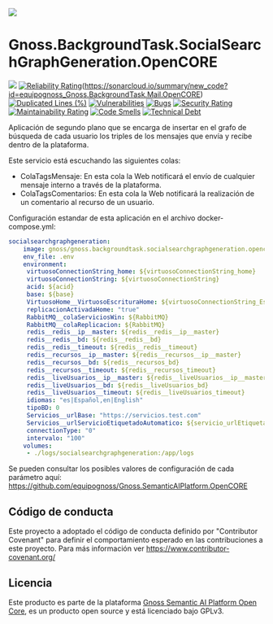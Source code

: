 ![](https://content.gnoss.ws/imagenes/proyectos/personalizacion/7e72bf14-28b9-4beb-82f8-e32a3b49d9d3/cms/logognossazulprincipal.png)


# Gnoss.BackgroundTask.SocialSearchGraphGeneration.OpenCORE

![](https://github.com/equipognoss/Gnoss.BackgroundTask.SocialSearchGraphGeneration.OpenCORE/workflows/BuildSocialSearchGraphGeneration/badge.svg)
[![Reliability Rating](https://sonarcloud.io/api/project_badges/measure?project=equipognoss_Gnoss.BackgroundTask.SocialSearchGraphGeneration.OpenCORE&metric=reliability_rating)](https://sonarcloud.io/summary/new_code?id=equipognoss_Gnoss.BackgroundTask.SocialSearchGraphGeneration.OpenCORE)(https://sonarcloud.io/summary/new_code?id=equipognoss_Gnoss.BackgroundTask.Mail.OpenCORE)
[![Duplicated Lines (%)](https://sonarcloud.io/api/project_badges/measure?project=equipognoss_Gnoss.BackgroundTask.SocialSearchGraphGeneration.OpenCORE&metric=duplicated_lines_density)](https://sonarcloud.io/summary/new_code?id=equipognoss_Gnoss.BackgroundTask.SocialSearchGraphGeneration.OpenCORE)
[![Vulnerabilities](https://sonarcloud.io/api/project_badges/measure?project=equipognoss_Gnoss.BackgroundTask.SocialSearchGraphGeneration.OpenCORE&metric=vulnerabilities)](https://sonarcloud.io/summary/new_code?id=equipognoss_Gnoss.BackgroundTask.SocialSearchGraphGeneration.OpenCORE)
[![Bugs](https://sonarcloud.io/api/project_badges/measure?project=equipognoss_Gnoss.BackgroundTask.SocialSearchGraphGeneration.OpenCORE&metric=bugs)](https://sonarcloud.io/summary/new_code?id=equipognoss_Gnoss.BackgroundTask.SocialSearchGraphGeneration.OpenCORE)
[![Security Rating](https://sonarcloud.io/api/project_badges/measure?project=equipognoss_Gnoss.BackgroundTask.SocialSearchGraphGeneration.OpenCORE&metric=security_rating)](https://sonarcloud.io/summary/new_code?id=equipognoss_Gnoss.BackgroundTask.SocialSearchGraphGeneration.OpenCORE)
[![Maintainability Rating](https://sonarcloud.io/api/project_badges/measure?project=equipognoss_Gnoss.BackgroundTask.SocialSearchGraphGeneration.OpenCORE&metric=sqale_rating)](https://sonarcloud.io/summary/new_code?id=equipognoss_Gnoss.BackgroundTask.SocialSearchGraphGeneration.OpenCORE)
[![Code Smells](https://sonarcloud.io/api/project_badges/measure?project=equipognoss_Gnoss.BackgroundTask.SocialSearchGraphGeneration.OpenCORE&metric=code_smells)](https://sonarcloud.io/summary/new_code?id=equipognoss_Gnoss.BackgroundTask.SocialSearchGraphGeneration.OpenCORE)
[![Technical Debt](https://sonarcloud.io/api/project_badges/measure?project=equipognoss_Gnoss.BackgroundTask.SocialSearchGraphGeneration.OpenCORE&metric=sqale_index)](https://sonarcloud.io/summary/new_code?id=equipognoss_Gnoss.BackgroundTask.SocialSearchGraphGeneration.OpenCORE)

Aplicación de segundo plano que se encarga de insertar en el grafo de búsqueda de cada usuario los triples de los mensajes que envía y recibe dentro de la plataforma.

Este servicio está escuchando las siguientes colas: 

* ColaTagsMensaje: En esta cola la Web notificará el envío de cualquier mensaje interno a través de la plataforma. 
* ColaTagsComentarios: En esta cola la Web notificará la realización de un comentario al recurso de un usuario. 

Configuración estandar de esta aplicación en el archivo docker-compose.yml: 

```yml
socialsearchgraphgeneration:
    image: gnoss/gnoss.backgroundtask.socialsearchgraphgeneration.opencore
    env_file: .env
    environment:
     virtuosoConnectionString_home: ${virtuosoConnectionString_home}
     virtuosoConnectionString: ${virtuosoConnectionString}
     acid: ${acid}
     base: ${base}
     VirtuosoHome__VirtuosoEscrituraHome: ${virtuosoConnectionString_Escriturahome}
     replicacionActivadaHome: "true"
     RabbitMQ__colaServiciosWin: ${RabbitMQ}
     RabbitMQ__colaReplicacion: ${RabbitMQ}
     redis__redis__ip__master: ${redis__redis__ip__master}
     redis__redis__bd: ${redis__redis__bd}
     redis__redis__timeout: ${redis__redis__timeout}
     redis__recursos__ip__master: ${redis__recursos__ip__master}
     redis__recursos__bd: ${redis__recursos_bd}
     redis__recursos__timeout: ${redis__recursos_timeout}
     redis__liveUsuarios__ip__master: ${redis__liveUsuarios__ip__master}
     redis__liveUsuarios__bd: ${redis__liveUsuarios_bd}
     redis__liveUsuarios__timeout: ${redis__liveUsuarios_timeout}
     idiomas: "es|Español,en|English"
     tipoBD: 0
     Servicios__urlBase: "https://servicios.test.com"
     Servicios__urlServicioEtiquetadoAutomatico: ${servicio_urlEtiquetadoAutomatico}
     connectionType: "0"
     intervalo: "100"
    volumes:
     - ./logs/socialsearchgraphgeneration:/app/logs
```

Se pueden consultar los posibles valores de configuración de cada parámetro aquí: https://github.com/equipognoss/Gnoss.SemanticAIPlatform.OpenCORE

## Código de conducta
Este proyecto a adoptado el código de conducta definido por "Contributor Covenant" para definir el comportamiento esperado en las contribuciones a este proyecto. Para más información ver https://www.contributor-covenant.org/

## Licencia
Este producto es parte de la plataforma [Gnoss Semantic AI Platform Open Core](https://github.com/equipognoss/Gnoss.SemanticAIPlatform.OpenCORE), es un producto open source y está licenciado bajo GPLv3. 

